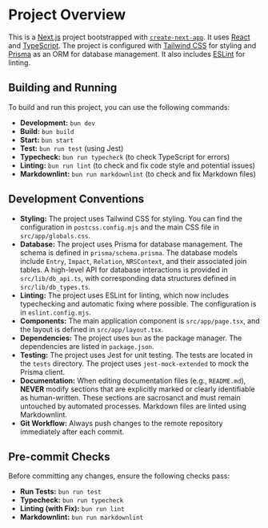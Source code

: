 # Project Overview

This is a [Next.js](https://nextjs.org/) project bootstrapped with [`create-next-app`](https://nextjs.org/docs/app/api-reference/cli/create-next-app). It uses [React](https://react.dev/) and [TypeScript](https://www.typescriptlang.org/). The project is configured with [Tailwind CSS](https://tailwindcss.com/) for styling and [Prisma](https://www.prisma.io/) as an ORM for database management. It also includes [ESLint](https://eslint.org/) for linting.

## Building and Running

To build and run this project, you can use the following commands:

*   **Development:** `bun dev`
*   **Build:** `bun build`
*   **Start:** `bun start`
*   **Test:** `bun run test` (using Jest)
*   **Typecheck:** `bun run typecheck` (to check TypeScript for errors)
*   **Linting:** `bun run lint` (to check and fix code style and potential issues)
*   **Markdownlint:** `bun run markdownlint` (to check and fix Markdown files)

## Development Conventions

*   **Styling:** The project uses Tailwind CSS for styling. You can find the configuration in `postcss.config.mjs` and the main CSS file in `src/app/globals.css`.
*   **Database:** The project uses Prisma for database management. The schema is defined in `prisma/schema.prisma`. The database models include `Entry`, `Impact`, `Relation`, `NRSContext`, and their associated join tables. A high-level API for database interactions is provided in `src/lib/db_api.ts`, with corresponding data structures defined in `src/lib/db_types.ts`.
*   **Linting:** The project uses ESLint for linting, which now includes typechecking and automatic fixing where possible. The configuration is in `eslint.config.mjs`.
*   **Components:** The main application component is `src/app/page.tsx`, and the layout is defined in `src/app/layout.tsx`.
*   **Dependencies:** The project uses `bun` as the package manager. The dependencies are listed in `package.json`.
*   **Testing:** The project uses Jest for unit testing. The tests are located in the `tests` directory. The project uses `jest-mock-extended` to mock the Prisma client.
*   **Documentation:** When editing documentation files (e.g., `README.md`), **NEVER** modify sections that are explicitly marked or clearly identifiable as human-written. These sections are sacrosanct and must remain untouched by automated processes. Markdown files are linted using Markdownlint.
*   **Git Workflow:** Always push changes to the remote repository immediately after each commit.

## Pre-commit Checks

Before committing any changes, ensure the following checks pass:

*   **Run Tests:** `bun run test`
*   **Typecheck:** `bun run typecheck`
*   **Linting (with Fix):** `bun run lint`
*   **Markdownlint:** `bun run markdownlint`
